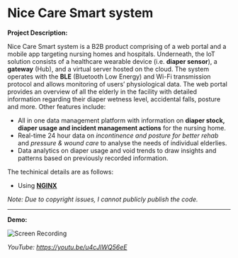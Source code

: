 # Nice Care Smart system

**Project Description:** 

Nice Care Smart system is a B2B product comprising of a web portal and a mobile app targeting nursing homes and hospitals. Underneath, the IoT solution consists of a healthcare wearable device (i.e. **diaper sensor**), a **gateway** (Hub), and a virtual server hosted on the cloud. The system operates with the **BLE** (Bluetooth Low Energy) and Wi-Fi transmission protocol and allows monitoring of users’ physiological data. The web portal provides an overview of all the elderly in the facility with detailed information regarding their diaper wetness level, accidental falls, posture and more. Other features include: 
* All in one data management platform with information on **diaper stock, diaper usage and incident management actions** for the nursing home. 
* Real-time 24 hour data on *incontinence and posture for better rehab* and *pressure & wound care* to analyse the needs of individual elderlies. 
* Data analytics on diaper usage and void trends to draw insights and patterns based on previously recorded information.

The techinical details are as follows:
* Using **[NGINX](https://www.nginx.com/)**

*Note: Due to copyright issues, I cannot publicly publish the code.*

---

**Demo:**

![Screen Recording]()

*YouTube: https://youtu.be/u4cJlWQ56eE*
